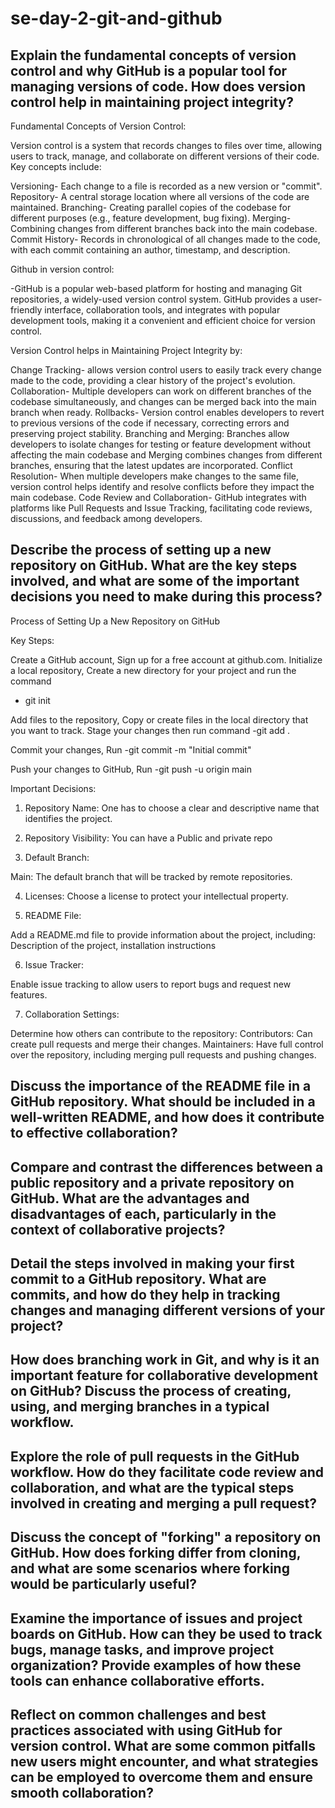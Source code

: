 # se-day-2-git-and-github
## Explain the fundamental concepts of version control and why GitHub is a popular tool for managing versions of code. How does version control help in maintaining project integrity?
Fundamental Concepts of Version Control:

Version control is a system that records changes to files over time, allowing users to track, manage, and collaborate on different versions of their code. Key concepts include:

Versioning- Each change to a file is recorded as a new version or "commit".
Repository- A central storage location where all versions of the code are maintained.
Branching- Creating parallel copies of the codebase for different purposes (e.g., feature development, bug fixing).
Merging- Combining changes from different branches back into the main codebase.
Commit History- Records in chronological of all changes made to the code, with each commit containing an author, timestamp, and description.

Github in version control:

-GitHub is a popular web-based platform for hosting and managing Git repositories, a widely-used version control system. GitHub provides a user-friendly interface, collaboration tools, and integrates with popular development tools, making it a convenient and efficient choice for version control.

Version Control helps in Maintaining Project Integrity by:

Change Tracking- allows version control users to easily track every change made to the code, providing a clear history of the project's evolution.
Collaboration- Multiple developers can work on different branches of the codebase simultaneously, and changes can be merged back into the main branch when ready.
Rollbacks- Version control enables developers to revert to previous versions of the code if necessary, correcting errors and preserving project stability.
Branching and Merging: Branches allow developers to isolate changes for testing or feature development without affecting the main codebase and Merging combines changes from different branches, ensuring that the latest updates are incorporated.
Conflict Resolution- When multiple developers make changes to the same file, version control helps identify and resolve conflicts before they impact the main codebase.
Code Review and Collaboration- GitHub integrates with platforms like Pull Requests and Issue Tracking, facilitating code reviews, discussions, and feedback among developers.

## Describe the process of setting up a new repository on GitHub. What are the key steps involved, and what are some of the important decisions you need to make during this process?
Process of Setting Up a New Repository on GitHub

Key Steps:

Create a GitHub account, Sign up for a free account at github.com.
Initialize a local repository, Create a new directory for your project and run the command
- git init

Add files to the repository, Copy or create files in the local directory that you want to track.
Stage your changes then run command
-git add .


Commit your changes, Run
-git commit -m "Initial commit"


Push your changes to GitHub, Run
-git push -u origin main

Important Decisions:

1. Repository Name:
One has to choose a clear and descriptive name that identifies the project.

2. Repository Visibility:
   You can have a Public and private repo
   
4. Default Branch:

Main: The default branch that will be tracked by remote repositories.

4. Licenses:
Choose a license to protect your intellectual property.

5. README File:

Add a README.md file to provide information about the project, including:
Description of the project, installation instructions

6. Issue Tracker:

Enable issue tracking to allow users to report bugs and request new features.

7. Collaboration Settings:

Determine how others can contribute to the repository:
Contributors: Can create pull requests and merge their changes.
Maintainers: Have full control over the repository, including merging pull requests and pushing changes.

## Discuss the importance of the README file in a GitHub repository. What should be included in a well-written README, and how does it contribute to effective collaboration?

## Compare and contrast the differences between a public repository and a private repository on GitHub. What are the advantages and disadvantages of each, particularly in the context of collaborative projects?

## Detail the steps involved in making your first commit to a GitHub repository. What are commits, and how do they help in tracking changes and managing different versions of your project?

## How does branching work in Git, and why is it an important feature for collaborative development on GitHub? Discuss the process of creating, using, and merging branches in a typical workflow.

## Explore the role of pull requests in the GitHub workflow. How do they facilitate code review and collaboration, and what are the typical steps involved in creating and merging a pull request?

## Discuss the concept of "forking" a repository on GitHub. How does forking differ from cloning, and what are some scenarios where forking would be particularly useful?

## Examine the importance of issues and project boards on GitHub. How can they be used to track bugs, manage tasks, and improve project organization? Provide examples of how these tools can enhance collaborative efforts.

## Reflect on common challenges and best practices associated with using GitHub for version control. What are some common pitfalls new users might encounter, and what strategies can be employed to overcome them and ensure smooth collaboration?
